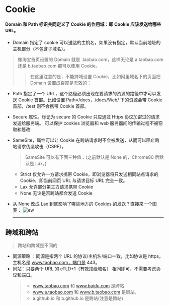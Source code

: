 # Cookie

#### Domain 和 Path 标识共同定义了 Cookie 的作用域：即 Cookie 应该发送给哪些 URL。

- Domain 指定了 cookie 可以送达的主机名，如果没有指定，默认当前地址的主机部分（不包含子域名）。

> 像淘宝首页设置的 Domain 就是 .taobao.com，这样无论是 a.taobao.com 还是 b.taobao.com 都可以使用 Cookie。
>
> > 在这里注意的是，不能跨域设置 Cookie，比如阿里域名下的页面把 Domain 设置成百度是无效的：

- Path 指定了一个 URL，这个路径必须出现在要请求的资源的路径中才可以发送 Cookie 首部。比如设置 Path=/docs，/docs/Web/ 下的资源会带 Cookie 首部，/test 则不会携带 Cookie 首部。

- Secure 属性。标记为 secure 的 Cookie 只应通过 Https 协议加密过的请求发送给服务端。 可以保护 cookies 浏览器和 web 服务器间的传输过程不被窃取和篡改

- SameSite，属性可以让 Cookie 在跨站请求时不会被发送，从而可以阻止跨站请求伪造攻击（CSRF）。

  > SameSite 可以有下面三种值：(之前默认是 None 的，Chrome80 后默认是 Lax。)

  - Strict 仅允许一方请求携带 Cookie，即浏览器将只发送相同站点请求的 Cookie，即当前网页 URL 与请求目标 URL 完全一致。
  - Lax 允许部分第三方请求携带 Cookie
  - None 无论是否跨站都会发送 Cookie

- 从 None 改成 Lax 到底影响了哪些地方的 Cookies 的发送？直接来一个图表：
  ![ew](https://user-gold-cdn.xitu.io/2020/3/18/170eb95c97d98564?imageslim)

  ***

## 跨域和跨站

> 跨站和跨域是不同的

- 同源策略 ：同源是指两个 URL 的协议/主机名/端口一致，比如协议是 https，主机名是 www.taobao.com，端口是 443。
- 同站：只要两个 URL 的 eTLD+1（有效顶级域名） 相同即可，不需要考虑协议和端口。
  > - www.taobao.com 和 www.baidu.com 是跨站
  > - www.a.taobao.com 和 www.b.taobao.com 是同站，
  > - a.github.io 和 b.github.io 是跨站(注意是跨站)
